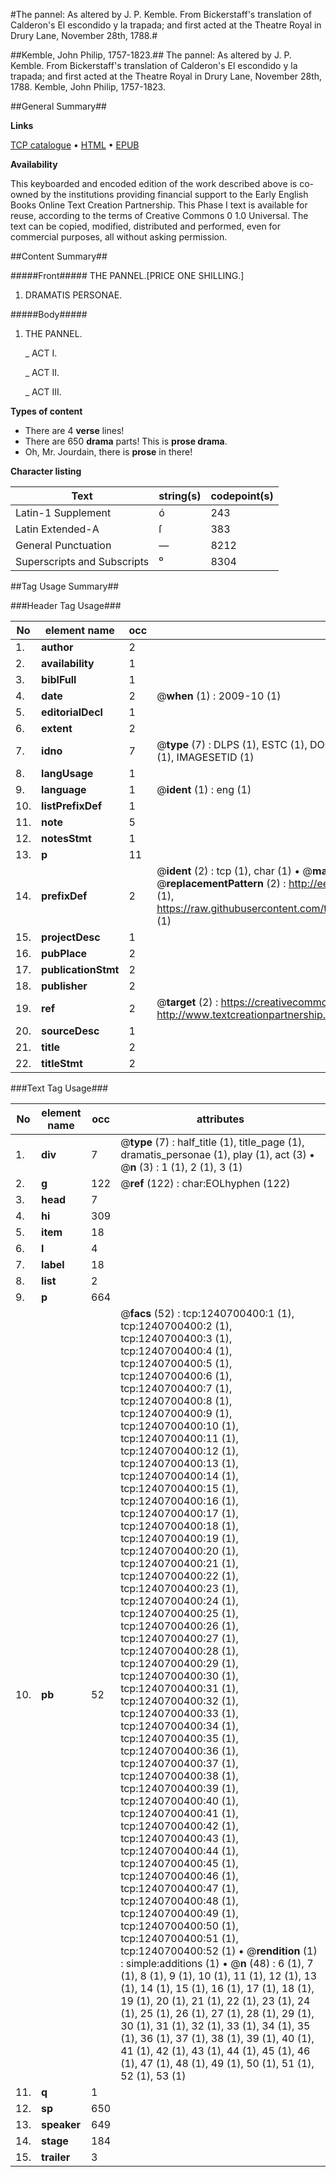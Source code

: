 #The pannel: As altered by J. P. Kemble. From Bickerstaff's translation of Calderon's El escondido y la trapada; and first acted at the Theatre Royal in Drury Lane, November 28th, 1788.#

##Kemble, John Philip, 1757-1823.##
The pannel: As altered by J. P. Kemble. From Bickerstaff's translation of Calderon's El escondido y la trapada; and first acted at the Theatre Royal in Drury Lane, November 28th, 1788.
Kemble, John Philip, 1757-1823.

##General Summary##

**Links**

[TCP catalogue](http://www.ota.ox.ac.uk/tcp/)  • 
[HTML](http://tei.it.ox.ac.uk/tcp/Texts-HTML/free/004/004771420.html)  • 
[EPUB](http://tei.it.ox.ac.uk/tcp/Texts-EPUB/free/004/004771420.epub)

**Availability**

This keyboarded and encoded edition of the
	       work described above is co-owned by the institutions
	       providing financial support to the Early English Books
	       Online Text Creation Partnership. This Phase I text is
	       available for reuse, according to the terms of Creative
	       Commons 0 1.0 Universal. The text can be copied,
	       modified, distributed and performed, even for
	       commercial purposes, all without asking permission.


##Content Summary##

#####Front#####
THE PANNEL.[PRICE ONE SHILLING.]
1. DRAMATIS PERSONAE.

#####Body#####

1. THE PANNEL.

    _ ACT I.

    _ ACT II.

    _ ACT III.

**Types of content**

  * There are 4 **verse** lines!
  * There are 650 **drama** parts! This is **prose drama**.
  * Oh, Mr. Jourdain, there is **prose** in there!

**Character listing**


|Text|string(s)|codepoint(s)|
|---|---|---|
|Latin-1 Supplement|ó|243|
|Latin Extended-A|ſ|383|
|General Punctuation|—|8212|
|Superscripts             and Subscripts|⁰|8304|

##Tag Usage Summary##

###Header Tag Usage###

|No|element name|occ|attributes|
|---|---|---|---|
|1.|__author__|2||
|2.|__availability__|1||
|3.|__biblFull__|1||
|4.|__date__|2| @__when__ (1) : 2009-10 (1)|
|5.|__editorialDecl__|1||
|6.|__extent__|2||
|7.|__idno__|7| @__type__ (7) : DLPS (1), ESTC (1), DOCNO (1), TCP (1), GALEDOCNO (1), CONTENTSET (1), IMAGESETID (1)|
|8.|__langUsage__|1||
|9.|__language__|1| @__ident__ (1) : eng (1)|
|10.|__listPrefixDef__|1||
|11.|__note__|5||
|12.|__notesStmt__|1||
|13.|__p__|11||
|14.|__prefixDef__|2| @__ident__ (2) : tcp (1), char (1)  •  @__matchPattern__ (2) : ([0-9\-]+):([0-9IVX]+) (1), (.+) (1)  •  @__replacementPattern__ (2) : http://eebo.chadwyck.com/downloadtiff?vid=$1&page=$2 (1), https://raw.githubusercontent.com/textcreationpartnership/Texts/master/tcpchars.xml#$1 (1)|
|15.|__projectDesc__|1||
|16.|__pubPlace__|2||
|17.|__publicationStmt__|2||
|18.|__publisher__|2||
|19.|__ref__|2| @__target__ (2) : https://creativecommons.org/publicdomain/zero/1.0/ (1), http://www.textcreationpartnership.org/docs/. (1)|
|20.|__sourceDesc__|1||
|21.|__title__|2||
|22.|__titleStmt__|2||


###Text Tag Usage###

|No|element name|occ|attributes|
|---|---|---|---|
|1.|__div__|7| @__type__ (7) : half_title (1), title_page (1), dramatis_personae (1), play (1), act (3)  •  @__n__ (3) : 1 (1), 2 (1), 3 (1)|
|2.|__g__|122| @__ref__ (122) : char:EOLhyphen (122)|
|3.|__head__|7||
|4.|__hi__|309||
|5.|__item__|18||
|6.|__l__|4||
|7.|__label__|18||
|8.|__list__|2||
|9.|__p__|664||
|10.|__pb__|52| @__facs__ (52) : tcp:1240700400:1 (1), tcp:1240700400:2 (1), tcp:1240700400:3 (1), tcp:1240700400:4 (1), tcp:1240700400:5 (1), tcp:1240700400:6 (1), tcp:1240700400:7 (1), tcp:1240700400:8 (1), tcp:1240700400:9 (1), tcp:1240700400:10 (1), tcp:1240700400:11 (1), tcp:1240700400:12 (1), tcp:1240700400:13 (1), tcp:1240700400:14 (1), tcp:1240700400:15 (1), tcp:1240700400:16 (1), tcp:1240700400:17 (1), tcp:1240700400:18 (1), tcp:1240700400:19 (1), tcp:1240700400:20 (1), tcp:1240700400:21 (1), tcp:1240700400:22 (1), tcp:1240700400:23 (1), tcp:1240700400:24 (1), tcp:1240700400:25 (1), tcp:1240700400:26 (1), tcp:1240700400:27 (1), tcp:1240700400:28 (1), tcp:1240700400:29 (1), tcp:1240700400:30 (1), tcp:1240700400:31 (1), tcp:1240700400:32 (1), tcp:1240700400:33 (1), tcp:1240700400:34 (1), tcp:1240700400:35 (1), tcp:1240700400:36 (1), tcp:1240700400:37 (1), tcp:1240700400:38 (1), tcp:1240700400:39 (1), tcp:1240700400:40 (1), tcp:1240700400:41 (1), tcp:1240700400:42 (1), tcp:1240700400:43 (1), tcp:1240700400:44 (1), tcp:1240700400:45 (1), tcp:1240700400:46 (1), tcp:1240700400:47 (1), tcp:1240700400:48 (1), tcp:1240700400:49 (1), tcp:1240700400:50 (1), tcp:1240700400:51 (1), tcp:1240700400:52 (1)  •  @__rendition__ (1) : simple:additions (1)  •  @__n__ (48) : 6 (1), 7 (1), 8 (1), 9 (1), 10 (1), 11 (1), 12 (1), 13 (1), 14 (1), 15 (1), 16 (1), 17 (1), 18 (1), 19 (1), 20 (1), 21 (1), 22 (1), 23 (1), 24 (1), 25 (1), 26 (1), 27 (1), 28 (1), 29 (1), 30 (1), 31 (1), 32 (1), 33 (1), 34 (1), 35 (1), 36 (1), 37 (1), 38 (1), 39 (1), 40 (1), 41 (1), 42 (1), 43 (1), 44 (1), 45 (1), 46 (1), 47 (1), 48 (1), 49 (1), 50 (1), 51 (1), 52 (1), 53 (1)|
|11.|__q__|1||
|12.|__sp__|650||
|13.|__speaker__|649||
|14.|__stage__|184||
|15.|__trailer__|3||
